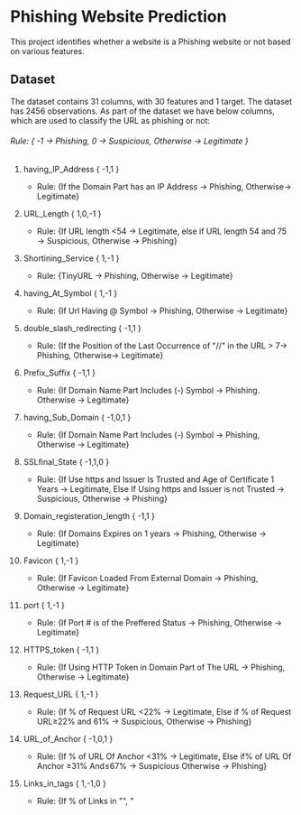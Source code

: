 # Phishing Website Prediction

This project identifies whether a website is a Phishing website or not based on various features.

## Dataset
The dataset contains 31 columns, with 30 features and 1 target. The dataset has 2456 observations. As part of the dataset we have below columns, which are used to classify the URL as phishing or not:

###### Rule: { -1 → Phishing, 0 → Suspicious, Otherwise → Legitimate }



1. having_IP_Address { -1,1 }  
      * Rule: {If the Domain Part has an IP Address → Phishing,   Otherwise→ Legitimate}

2. URL_Length { 1,0,-1 }   
      * Rule: {If URL length <54 → Legitimate,  else if URL length 54 and 75 → Suspicious,   Otherwise → Phishing}

3. Shortining_Service { 1,-1 }   
      * Rule: {TinyURL → Phishing,   Otherwise → Legitimate}

4. having_At_Symbol { 1,-1 }   
      * Rule: {If Url Having @ Symbol → Phishing,   Otherwise → Legitimate}

5. double_slash_redirecting { -1,1 }   
      * Rule:  {If the Position of the Last Occurrence of "//" in the URL > 7→ Phishing,      Otherwise→ Legitimate}

6. Prefix_Suffix { -1,1 } 
      * Rule:  {If Domain Name Part Includes (-) Symbol → Phishing.    Otherwise → Legitimate}

7. having_Sub_Domain { -1,0,1 }    
      * Rule: {If Domain Name Part Includes (-) Symbol → Phishing,     Otherwise → Legitimate}

8. SSLfinal_State { -1,1,0 }   
      * Rule: {If Use https and Issuer Is Trusted and Age of Certificate 1 Years → Legitimate,    Else If Using https and Issuer is not Trusted  → Suspicious,       Otherwise → Phishing}

9. Domain_registeration_length { -1,1 } 
      * Rule: {If Domains Expires on 1 years → Phishing,    Otherwise → Legitimate}

10. Favicon { 1,-1 }    
      * Rule: {If Favicon Loaded From External Domain → Phishing,     Otherwise → Legitimate}

11. port { 1,-1 } 
      * Rule: {If Port # is of the Preffered Status → Phishing,     Otherwise → Legitimate}

12. HTTPS_token { -1,1 }    
      * Rule: {If Using HTTP Token in Domain Part of The URL → Phishing,     Otherwise → Legitimate}

13. Request_URL { 1,-1 } 
      * Rule: {If % of Request URL <22% → Legitimate,     Else if % of Request URL≥22% and 61% → Suspicious,     Otherwise → Phishing}

14. URL_of_Anchor { -1,0,1 }    
      * Rule:  {If % of URL Of Anchor <31%  → Legitimate,      Else if% of URL Of Anchor ≥31% And≤67% → Suspicious       Otherwise → Phishing}

15. Links_in_tags { 1,-1,0 } 
      * Rule: {If % of Links in "<Meta>", "<Script>" and "<Link>"<17%  → Legitimate,     Else if % of Links in <Meta>", "<Script>" and "<Link>" ≥17% And≤81% → Suspicious,      Otherwise → Phishing}

16. SFH { -1,1,0 }    
      * Rule: {If SFH is "about: blank" Or Is Empty → Phishing,      Else if SFH Refers To A Different Domain → Suspicious,      Otherwise  → Legitimate}

17. Submitting_to_email { -1,1 }    
      * Rule: {If Using "mail()" or "mailto:" Function to Submit User Information → Phishing,     Otherwise  → Legitimate}

18. Abnormal_URL { -1,1 }   
      * Rule: {If The Host Name Is Not Included In URL → Phishing,     Otherwise → Legitimate}

19. Redirect { 0,1 }   
      * Rule: {If #ofRedirect Page≤1 → Legitimate,     Else if #of Redirect Page≥2 And<4 → Suspicious,     Otherwise → Phishing}

20. on_mouseover { 1,-1 }  
      * Rule: {If onMouseOver Changes Status Bar → Phishing,      Else if It Does't Change Status Bar → Legitimate}

21. RightClick { 1,-1 }  
      * Rule: {If Right Click Disabled → Phishing,     Otherwise → Legitimate}

22. popUpWidnow { 1,-1 }   
      * Rule: {If Popoup Window Contains Text Fields→ Phishing,     Otherwise → Legitimate}

23. Iframe { 1,-1 }   
      * Rule: {If Using iframe → Phishing,     Otherwise → Legitimate}

24. age_of_domain { -1,1 }   
      * Rule: {If Age Of Domain≥6 months → Legitimate,     Otherwise → Phishing}

25. DNSRecord { -1,1 }   
      * Rule: {If no DNS Record For The Domain → Phishing,     Otherwise → Legitimate}

26. web_traffic { -1,0,1 }   
      * Rule: {If Website Rank<100,000 → Legitimate,     Else if Website Rank>100,000 → Suspicious,     Otherwise → Phishing}

27. Page_Rank { -1,1 }   
      * Rule: {If PageRank<0.2 → Phishing,     Otherwise → Legitimate}

28. Google_Index { 1,-1 }  
      * Rule: {If Webpage Indexed by Google → Legitimate,      Otherwise → Phishing}

29. Links_pointing_to_page { 1,0,-1 }  
      * Rule: {If # of Link Pointing to The Webpage=0 → Phishing,     Else if #Of Link Pointing to The Webpage>0 and≤2 → Suspicious,     Otherwise → Legitimate}

30. Statistical_report { -1,1 }  
      * Rule: {If Host Belongs to Top Phishing IPs or Top Phishing Domains → Phishing,     Otherwise → Legitimate}

31. Result { -1,0 }  
      * Rule: {If  0 → Phishing,    Else If 1 → Legitimate}
      
      

## Data Exploration and PreProcessing

1. Created a dataframe 'data' to extract the data into it.
2. data.info() and data.isna().sum shows the information about the data including the null values. This dataset doesn't have null values and it's clean.
3. In order to understand the distibution of data, I've plotted the count values of each feature and I've carried out descriptive statistics as well.
4. Data should be split into training and test. After analysing for overfitting and underfitting conditions, I have split them as 80% for Training and 20% for Testing for better accuracy.
5. Applied different classification algorithms.
6. Calculated accuracy, precision, recall and F-score to choose the best model for prediction.


## Training the Model
Since it is a classification problem, I've applied different classification algorithms and used the following models:
1. Logistic regression
2. Decision tree 
3. XG Boost
4. Random Forest



## Evaluating and Testing the model: 
I've calculated accuracy, precision, recall and F-score to choose the best model for prediction. I've also used Area under the curve and confusion matrix in order to find which model is a good fit and how accurately the model is predicting values.



| Model Used  | Accuracy  |
|---|---|
|Logistic Regression   | 0.93 |
|Decision Tree   | 0.91 |
|XG Boost   | 0.94 |
|Random Forest   | 0.97 |


## Conclusion
Among all the classification algorithms applied, Random Forest with the randomize search CV with best search parameters and Ensembling voting classifier are giving the best accuracy of 97%.



If you have any query, feel free to contact me at adarsh18raj@gmail.com
